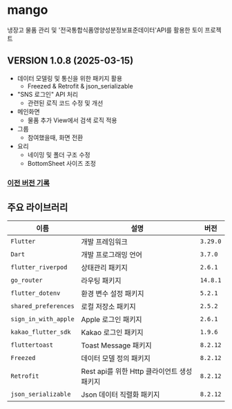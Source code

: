 # mango

냉장고 물품 관리 및 '전국통합식품영양성분정보표준데이터'API를 활용한 토이 프로젝트

## VERSION 1.0.8 (2025-03-15)
 - 데이터 모델링 및 통신을 위한 패키지 활용
    - Freezed & Retrofit & json_serializable
 - "SNS 로그인" API 처리
    - 관련된 로직 코드 수정 및 개선
 - 메인화면
    - 물품 추가 View에서 검색 로직 적용   
 - 그룹
    - 참여했을때, 화면 전환
 - 요리
    - 네이밍 및 폴더 구조 수정
    - BottomSheet 사이즈 조정

### [이전 버전 기록](https://docs.google.com/document/d/1jGvCaHdyLdExCCWo95xoGkFYdY4Mc1hrtk55fEWGx1o/edit?usp=sharing) <br>

## 주요 라이브러리

| 이름           | 설명                           | 버전               |
| ------------ | ---------------------------- | ----------------- |
| `Flutter`      | 개발 프레임워크       | `3.29.0` |
| `Dart`      | 개발 프로그래밍 언어       | `3.7.0` |
| `flutter_riverpod`      | 상태관리 패키지       | `2.6.1` |
| `go_router`      | 라우팅 패키지       | `14.8.1` |
| `flutter_dotenv`      | 환경 변수 설정 패키지       | `5.2.1` |
| `shared_preferences`      | 로컬 저장소 패키지       | `2.5.2` |
| `sign_in_with_apple`      | Apple 로그인 패키지       | `2.6.1` |
| `kakao_flutter_sdk`      | Kakao 로그인 패키지       | `1.9.6` |
| `fluttertoast`      | Toast Message 패키지       | `8.2.12` |
| `Freezed`      | 데이터 모델 정의 패키지       | `8.2.12` |
| `Retrofit`      | Rest api를 위한 Http 클라이언트 생성 패키지       | `8.2.12` |
| `json_serializable`      | Json 데이터 직렬화 패키지     | `8.2.12` |